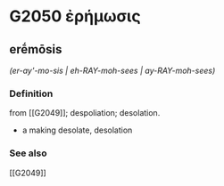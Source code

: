 # G2050 ἐρήμωσις

## erḗmōsis

_(er-ay'-mo-sis | eh-RAY-moh-sees | ay-RAY-moh-sees)_

### Definition

from [[G2049]]; despoliation; desolation.

- a making desolate, desolation

### See also

[[G2049]]

